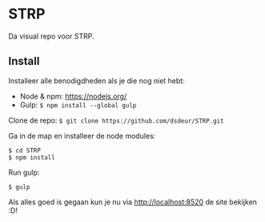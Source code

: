 # STRP
Da visual repo voor STRP.

## Install 
Installeer alle benodigdheden als je die nog niet hebt:
* Node & npm: https://nodejs.org/
* Gulp: ```$ npm install --global gulp```

Clone de repo: 
```$ git clone https://github.com/dsdeur/STRP.git```

Ga in de map en installeer de node modules:
```
$ cd STRP
$ npm install
```

Run gulp:
```
$ gulp 
```

Als alles goed is gegaan kun je nu via [http://localhost:8520](http://localhost:8520) de site bekijken :D!
